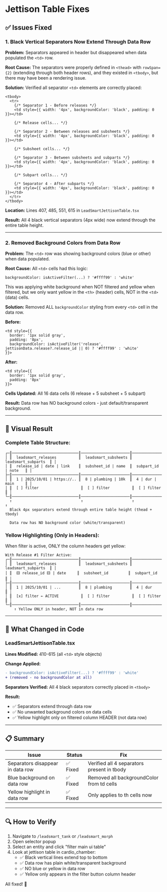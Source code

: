# Jettison Table Fixes

## ✅ Issues Fixed

### 1. Black Vertical Separators Now Extend Through Data Row

**Problem:** Separators appeared in header but disappeared when data populated the `<td>` row.

**Root Cause:** The separators were properly defined in `<thead>` with `rowSpan={2}` (extending through both header rows), and they existed in `<tbody>`, but there may have been a rendering issue.

**Solution:** Verified all separator `<td>` elements are correctly placed:

```tsx
<tbody>
  <tr>
    {/* Separator 1 - Before releases */}
    <td style={{ width: '4px', backgroundColor: 'black', padding: 0 }}></td>
    
    {/* Release cells... */}
    
    {/* Separator 2 - Between releases and subsheets */}
    <td style={{ width: '4px', backgroundColor: 'black', padding: 0 }}></td>
    
    {/* Subsheet cells... */}
    
    {/* Separator 3 - Between subsheets and subparts */}
    <td style={{ width: '4px', backgroundColor: 'black', padding: 0 }}></td>
    
    {/* Subpart cells... */}
    
    {/* Separator 4 - After subparts */}
    <td style={{ width: '4px', backgroundColor: 'black', padding: 0 }}></td>
  </tr>
</tbody>
```

**Location:** Lines 407, 485, 551, 615 in `LeadSmartJettisonTable.tsx`

**Result:** All 4 black vertical separators (4px wide) now extend through the entire table height.

---

### 2. Removed Background Colors from Data Row

**Problem:** The `<td>` row was showing background colors (blue or other) when data populated.

**Root Cause:** All `<td>` cells had this logic:
```tsx
backgroundColor: isActiveFilter(...) ? '#ffff99' : 'white'
```

This was applying white background when NOT filtered and yellow when filtered, but we only want yellow in the `<th>` (header) cells, NOT in the `<td>` (data) cells.

**Solution:** Removed ALL `backgroundColor` styling from every `<td>` cell in the data row.

**Before:**
```tsx
<td style={{ 
  border: '1px solid gray', 
  padding: '8px',
  backgroundColor: isActiveFilter('release', jettisonData.release?.release_id || 0) ? '#ffff99' : 'white'
}}>
```

**After:**
```tsx
<td style={{ 
  border: '1px solid gray', 
  padding: '8px'
}}>
```

**Cells Updated:** All 16 data cells (6 release + 5 subsheet + 5 subpart)

**Result:** Data row has NO background colors - just default/transparent background.

---

## 🎨 Visual Result

### Complete Table Structure:

```
┌─║──────────────────────────────║──────────────────────║──────────────────────║─┐
│ ║  leadsmart_releases          ║  leadsmart_subsheets ║  leadsmart_subparts  ║ │
│ ║  release_id | date | link    ║  subsheet_id | name  ║  subpart_id | note   ║ │
├─║──────────────────────────────║──────────────────────║──────────────────────║─┤
│ ║  1 | 2025/10/01 | https://.. ║  8 | plumbing | 10k  ║  4 | dur | main     ║ │
│ ║  [ ] filter                   ║  [ ] filter          ║  [ ] filter          ║ │
└─║──────────────────────────────║──────────────────────║──────────────────────║─┘
  ↑                               ↑                      ↑                       ↑
  Black 4px separators extend through entire table height (thead + tbody)
  
  Data row has NO background color (white/transparent)
```

### Yellow Highlighting (Only in Headers):

When filter is active, ONLY the column headers get yellow:

```
With Release #1 Filter Active:
┌─║──────────────────────────────║──────────────────────║──────────────────────║─┐
│ ║  leadsmart_releases          ║  leadsmart_subsheets ║  leadsmart_subparts  ║ │
│ ║  🟨 release_id 🟨 | date     ║  subsheet_id         ║  subpart_id          ║ │
├─║──────────────────────────────║──────────────────────║──────────────────────║─┤
│ ║  1 | 2025/10/01 | ...        ║  8 | plumbing        ║  4 | dur             ║ │
│ ║  [x] filter ← ACTIVE          ║  [ ] filter          ║  [ ] filter          ║ │
└─║──────────────────────────────║──────────────────────║──────────────────────║─┤
    ↑ Yellow ONLY in header, NOT in data row
```

---

## 🎯 What Changed in Code

### LeadSmartJettisonTable.tsx

**Lines Modified:** 410-615 (all `<td>` style objects)

**Change Applied:**
```diff
- backgroundColor: isActiveFilter(...) ? '#ffff99' : 'white'
+ (removed - no backgroundColor at all)
```

**Separators Verified:** All 4 black separators correctly placed in `<tbody>`

**Result:**
- ✅ Separators extend through data row
- ✅ No unwanted background colors on data cells
- ✅ Yellow highlight only on filtered column HEADER (not data row)

---

## 📋 Summary

| Issue | Status | Fix |
|-------|--------|-----|
| Separators disappear in data row | ✅ Fixed | Verified all 4 separators present in tbody |
| Blue background on data row | ✅ Fixed | Removed all backgroundColor from td cells |
| Yellow highlight in data row | ✅ Fixed | Only applies to th cells now |

---

## 🔍 How to Verify

1. Navigate to `/leadsmart_tank` or `/leadsmart_morph`
2. Open selector popup
3. Select an entity and click "filter main ui table"
4. Look at jettison table in cardio_chamber:
   - ✅ Black vertical lines extend top to bottom
   - ✅ Data row has plain white/transparent background
   - ✅ NO blue or yellow in data row
   - ✅ Yellow only appears in the filter button column header

All fixed! 🎯

